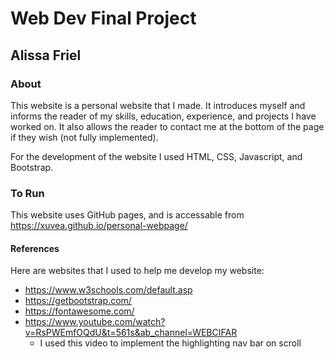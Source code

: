 # Web Dev Final Project

## Alissa Friel

### About
This website is a personal website that I made. It introduces myself and informs the reader of my skills, education, experience, and projects I have worked on. It also allows the reader to contact me at the bottom of the page if they wish (not fully implemented).

For the development of the website I used HTML, CSS, Javascript, and Bootstrap.

### To Run
This website uses GitHub pages, and is accessable from https://xuvea.github.io/personal-webpage/

#### References
Here are websites that I used to help me develop my website:

- https://www.w3schools.com/default.asp
- https://getbootstrap.com/
- https://fontawesome.com/
- https://www.youtube.com/watch?v=RsPWEmfOQdU&t=561s&ab_channel=WEBCIFAR
  - I used this video to implement the highlighting nav bar on scroll